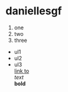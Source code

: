 # daniellesgf
1. one
2. two
3. three
- ul1
- ul2
- ul3  
[link to](https://www.instagram.com/reygab35?igsh=bDk0ZGo5aXI4ZHRz)  
_text_  
**bold**  
